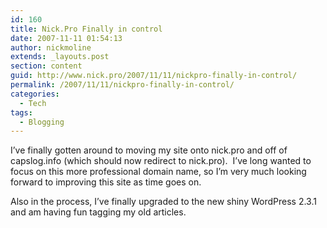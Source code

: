 ```yaml
---
id: 160
title: Nick.Pro Finally in control
date: 2007-11-11 01:54:13
author: nickmoline
extends: _layouts.post
section: content
guid: http://www.nick.pro/2007/11/11/nickpro-finally-in-control/
permalink: /2007/11/11/nickpro-finally-in-control/
categories:
  - Tech
tags:
  - Blogging
---
```

I&#8217;ve finally gotten around to moving my site onto nick.pro and off of capslog.info (which should now redirect to nick.pro).  I&#8217;ve long wanted to focus on this more professional domain name, so I&#8217;m very much looking forward to improving this site as time goes on.

Also in the process, I&#8217;ve finally upgraded to the new shiny WordPress 2.3.1 and am having fun tagging my old articles. 
